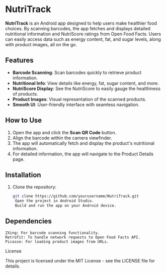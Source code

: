 # NutriTrack

**NutriTrack** is an Android app designed to help users make healthier food choices. By scanning barcodes, the app fetches and displays detailed nutritional information and NutriScore ratings from Open Food Facts. Users can easily access data such as energy content, fat, and sugar levels, along with product images, all on the go.

## Features

- **Barcode Scanning**: Scan barcodes quickly to retrieve product information.
- **Nutritional Info**: View details like energy, fat, sugar content, and more.
- **NutriScore Display**: See the NutriScore to easily gauge the healthiness of products.
- **Product Images**: Visual representation of the scanned products.
- **Smooth UI**: User-friendly interface with seamless navigation.

## How to Use

1. Open the app and click the **Scan QR Code** button.
2. Align the barcode within the camera viewfinder.
3. The app will automatically fetch and display the product's nutritional information.
4. For detailed information, the app will navigate to the Product Details page.

## Installation

1. Clone the repository:
   ```bash
   git clone https://github.com/yourusername/NutriTrack.git
    Open the project in Android Studio.
    Build and run the app on your Android device.

## Dependencies

    ZXing: For barcode scanning functionality.
    Retrofit: To handle network requests to Open Food Facts API.
    Picasso: For loading product images from URLs.

License

This project is licensed under the MIT License - see the LICENSE file for details.

